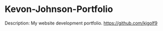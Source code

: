 # Kevon-Johnson-Portfolio
Description: My website development portfolio.
https://github.com/kjgolf9

